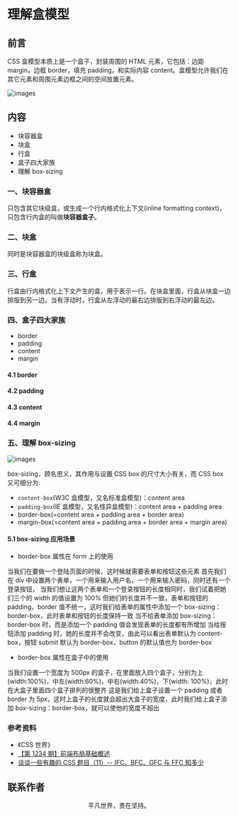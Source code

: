 # 理解盒模型

## 前言

CSS 盒模型本质上是一个盒子，封装周围的 HTML 元素，它包括：边距 margin，边框 border，填充 padding，和实际内容 content。盒模型允许我们在其它元素和周围元素边框之间的空间放置元素。

![images](box03.png)

## 内容

- 块容器盒
- 块盒
- 行盒
- 盒子四大家族
- 理解 box-sizing

### 一、块容器盒

只包含其它块级盒，或生成一个行内格式化上下文(inline formatting context)，只包含行内盒的叫做**块容器盒子**。

### 二、块盒

同时是块容器盒的块级盒称为块盒。

### 三、行盒

行盒由行内格式化上下文产生的盒，用于表示一行。在块盒里面，行盒从块盒一边排版到另一边。当有浮动时，行盒从左浮动的最右边排版到右浮动的最左边。

### 四、盒子四大家族

- border
- padding
- content
- margin

#### 4.1 border

#### 4.2 padding

#### 4.3 content

#### 4.4 margin

### 五、理解 box-sizing

![images](box02.png)

box-sizing，顾名思义，其作用与设置 CSS box 的尺寸大小有关，而 CSS box 又可细分为:

- `content-box`(W3C 盒模型，又名标准盒模型)：content area
- `padding-box`(IE 盒模型，又名怪异盒模型)：content area + padding area
- border-box(=content area + padding area + border area)
- margin-box(=content area + padding area + border area + margin area)

#### 5.1 box-sizing 应用场景

- border-box 属性在 form 上的使用

当我们在要做一个登陆页面的时候，这时候就需要表单和按钮这些元素
首先我们在 div 中设置两个表单，一个用来输入用户名，一个用来输入密码，同时还有一个登录按钮，
当我们想让这两个表单和一个登录按钮的长度相同时，我们试着把她们三个的 width 的值设置为 100%
但她们的长度并不一致，表单和按钮的 padding，border 值不统一，这时我们给表单的属性中添加一个 box-sizing：border-box，此时表单和按钮的长度保持一致
当不给表单添加 box-sizing：border-box 时，而是添加一个 padding 值会发现表单的长度都有所增加
当给按钮添加 padding 时，她的长度并不会改变，由此可以看出表单默认为 content-box，按钮 submit 默认为 border-box，button 的默认值也为 border-box

- border-box 属性在盒子中的使用

当我们设置一个宽度为 500px 的盒子，在里面放入四个盒子，分别为上(width:100%)，中左(width:60%)，中右(width:40%)，下(width: 100%)，此时在大盒子里面四个盒子排列的很整齐
这是我们给上盒子设置一个 padding 或者 border 为 5px，这时上盒子的长度就会超出大盒子的宽度，此时我们给上盒子添加 box-sizing：border-box，就可以使他的宽度不超出

### 参考资料

- 《CSS 世界》
- [【第 1234 期】前端布局基础概述](https://mp.weixin.qq.com/s/X9i_7BX-32EZlxsYP6MxEg)
- [谈谈一些有趣的 CSS 题目（11）-- IFC、BFC、GFC 与 FFC 知多少 ](https://github.com/chokcoco/iCSS/issues/56)

## 联系作者

<div align="center">
    <p>
        平凡世界，贵在坚持。
    </p>
    <img :src="$withBase('/about/contact.png')" />
</div>
